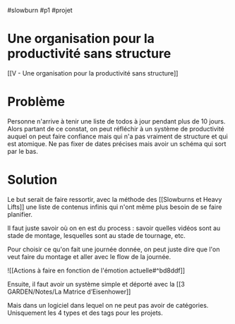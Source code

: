 #slowburn #p1 #projet
# Une organisation pour la productivité sans structure
[[V - Une organisation pour la productivité sans structure]]

# Problème 

Personne n'arrive à tenir une liste de todos à jour pendant plus de 10 jours. 
Alors partant de ce constat, on peut réfléchir à un système de productivité auquel on peut faire confiance mais qui n'a pas vraiment de structure et qui est atomique.
Ne pas fixer de dates précises mais avoir un schéma qui sort par le bas.
 
# Solution

Le but serait de faire ressortir, avec la méthode des [[Slowburns et Heavy Lifts]] une liste de contenus infinis qui n'ont même plus besoin de se faire planifier.

Il faut juste savoir où on en est du process : savoir quelles vidéos sont au stade de montage, lesquelles sont au stade de tournage, etc.

Pour choisir ce qu'on fait une journée donnée, on peut juste dire que l'on veut faire du montage et aller avec le flow de la journée.

![[Actions à faire en fonction de l'émotion actuelle#^bd8ddf]]

Ensuite, il faut avoir un système simple et déporté avec la [[3 GARDEN/Notes/La Matrice d’Eisenhower]]

Mais dans un logiciel dans lequel on ne peut pas avoir de catégories. Unisquement les 4 types et des tags pour les projets. 



